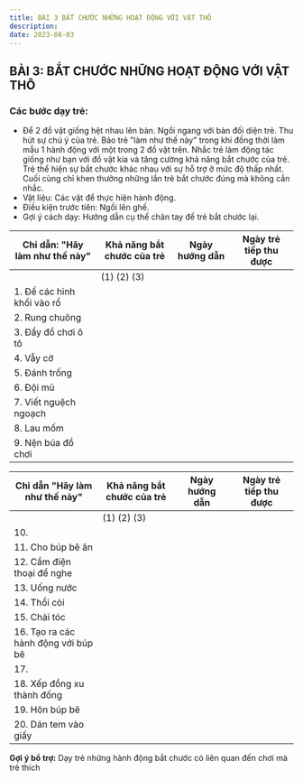 ```yaml
---
title: BÀI 3 BẮT CHƯỚC NHỮNG HOẠT ĐỘNG VỚI VẬT THÔ
description: 
date: 2023-08-03
---
```



## BÀI 3: BẮT CHƯỚC NHỮNG HOẠT ĐỘNG VỚI VẬT THÔ

### Các bước dạy trẻ:
* Để 2 đồ vật giống hệt nhau lên bàn. Ngồi ngang với bàn đối diện trẻ. Thu hút sự chú ý của trẻ. Bảo trẻ "làm như thế này" trong khi đồng thời làm mẫu 1 hành động với một trong 2 đồ vật trên. Nhắc trẻ làm động tác giống như bạn với đồ vật kia và tăng cường khả năng bắt chước của trẻ. Trẻ thể hiện sự bắt chước khác nhau với sự hỗ trợ ở mức độ thấp nhất. Cuối cùng chỉ khen thưởng những lần trẻ bắt chước đúng mà không cần nhắc.
* Vật liệu: Các vật để thực hiện hành động.
* Điều kiện trước tiên: Ngồi lên ghế.
* Gợi ý cách dạy: Hướng dẫn cụ thể chân tay để trẻ bắt chước lại.

| Chỉ dẫn: "Hãy làm như thế này" | Khả năng bắt chước của trẻ | Ngày hướng dẫn | Ngày trẻ tiếp thu được |
|--------------------------------|---------------------------|----------------|---------------------|
| | (1) (2) (3) | | |
| 1. Để các hình khối vào rổ | | | |
| 2. Rung chuông | | | |
| 3. Đẩy đồ chơi ô tô | | | |
| 4. Vẫy cờ | | | |
| 5. Đánh trống | | | |
| 6. Đội mũ | | | |
| 7. Viết nguệch ngoạch | | | |
| 8. Lau mốm | | | |
| 9. Nện búa đồ chơi | | | |

| Chỉ dẫn "Hãy làm như thế này" | Khả năng bắt chước của trẻ | Ngày hướng dẫn | Ngày trẻ tiếp thu được |
|--------------------------------|---------------------------|----------------|---------------------|
| | (1) (2) (3) | | |
| 10. | | | |
| 11. Cho búp bê ăn | | | |
| 12. Cầm điện thoại để nghe | | | |
| 13. Uống nước | | | |
| 14. Thổi còi | | | |
| 15. Chải tóc | | | |
| 16. Tạo ra các hành động với búp bê | | | |
| 17. | | | |
| 18. Xếp đồng xu thành đống | | | |
| 19. Hôn búp bê | | | |
| 20. Dán tem vào giấy | | | |

**Gợi ý bổ trợ:** Dạy trẻ những hành động bắt chước có liên quan đến chơi mà trẻ thích




